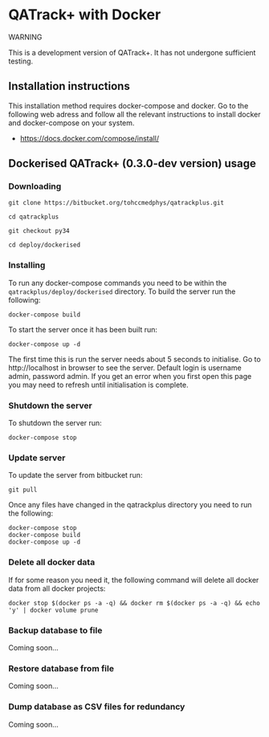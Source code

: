 # QATrack+ with Docker

WARNING

This is a development version of QATrack+. It has not undergone sufficient testing.

## Installation instructions

This installation method requires docker-compose and docker. Go to the following web adress and follow all the relevant instructions to install docker and docker-compose on your system.

 * https://docs.docker.com/compose/install/

## Dockerised QATrack+ (0.3.0-dev version) usage

### Downloading

    git clone https://bitbucket.org/tohccmedphys/qatrackplus.git

    cd qatrackplus

    git checkout py34

    cd deploy/dockerised

### Installing

To run any docker-compose commands you need to be within the `qatrackplus/deploy/dockerised` directory. To build the server run the following:

    docker-compose build

To start the server once it has been built run:

    docker-compose up -d

The first time this is run the server needs about 5 seconds to initialise. Go to http://localhost in browser to see the server. Default login is username admin, password admin. If you get an error when you first open this page you may need to refresh until initialisation is complete.

### Shutdown the server

To shutdown the server run:

    docker-compose stop

### Update server

To update the server from bitbucket run:

    git pull

Once any files have changed in the qatrackplus directory you need to run the following:

    docker-compose stop
    docker-compose build
    docker-compose up -d


### Delete all docker data

If for some reason you need it, the following command will delete all docker data from all docker projects:

    docker stop $(docker ps -a -q) && docker rm $(docker ps -a -q) && echo 'y' | docker volume prune

### Backup database to file

Coming soon...

### Restore database from file

Coming soon...

### Dump database as CSV files for redundancy

Coming soon...
